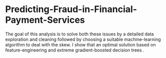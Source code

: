 # Predicting-Fraud-in-Financial-Payment-Services
The goal of this analysis is to solve both these issues by a detailed data exploration and cleaning followed by choosing a suitable machine-learning algorithm to deal with the skew. I show that an optimal solution based on feature-engineering and extreme gradient-boosted decision trees .
